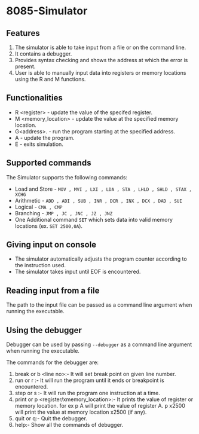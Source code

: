 # 8085-Simulator
## Features
1. The simulator is able to take input from a file or on the command line.
2. It contains a debugger.
3. Provides syntax checking and shows the address at which the error is present.
4. User is able to manually input data into registers or memory locations using the R and M functions.

## Functionalities
- R <register\> - update the value of the specifed register.
- M <memory_location\> - update the value at the specified memory location.
- G<address\>. - run the program starting at the specified address.
- A - update the program.
- E - exits simulation.

## Supported commands
The Simulator supports the following commands:
- Load and Store - `MOV , MVI , LXI , LDA , STA , LHLD , SHLD , STAX , XCHG`
- Arithmetic - `ADD , ADI , SUB , INR , DCR , INX , DCX , DAD , SUI`
- Logical - `CMA , CMP`
- Branching - `JMP , JC , JNC , JZ , JNZ`
- One Additional command `SET` which sets data into valid memory locations (ex. `SET 2500,0A`).

## Giving input on console
- The simulator automatically adjusts the program counter according to the instruction used.
- The simulator takes input until EOF is encountered.

## Reading input from a file
The path to the input file can be passed as a command line argument when running the executable.

## Using the debugger
Debugger can be used by passing `--debugger` as a command line argument when running the executable.

The commands for the debugger are: 
1. break or b <line no\>:- It will set break point on given line number.
2. run or r :- It will run the program until it ends or breakpoint is encountered.
3. step or s :- It will run the program one instruction at a time.
4. print or p <register/xmemory_location\>:- It prints the value of register or memory location. for ex p A will print the value of register A. p x2500 will print the value at memory location x2500 (if any).
5. quit or q:- Quit the debugger.
6. help:- Show all the commands of debugger.
